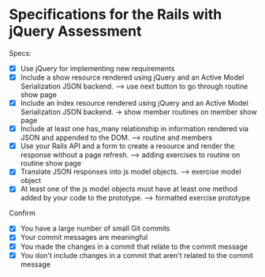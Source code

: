 # Specifications for the Rails with jQuery Assessment

Specs:
- [x] Use jQuery for implementing new requirements
- [x] Include a show resource rendered using jQuery and an Active Model Serialization JSON backend. --> use next button to go through routine show page
- [x] Include an index resource rendered using jQuery and an Active Model Serialization JSON backend. -> show member routines on member show page
- [x] Include at least one has_many relationship in information rendered via JSON and appended to the DOM. --> routine and members
- [X] Use your Rails API and a form to create a resource and render the response without a page refresh. --> adding exercises to routine on routine show page
- [x] Translate JSON responses into js model objects. --> exercise model object
- [x] At least one of the js model objects must have at least one method added by your code to the prototype. --> formatted exercise prototype

Confirm
- [x] You have a large number of small Git commits
- [x] Your commit messages are meaningful
- [x] You made the changes in a commit that relate to the commit message
- [x] You don't include changes in a commit that aren't related to the commit message
